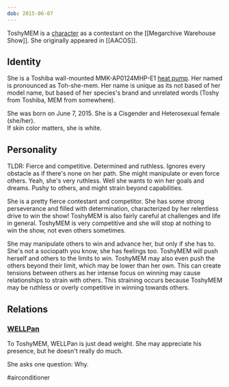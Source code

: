 ```yaml
---
dob: 2015-06-07
---
```

ToshyMEM is a [character](Characters.md) as a contestant on the [[Megarchive Warehouse Show]]. She originally appeared in [[AACOS]].


## Identity

She is a Toshiba wall-mounted MMK-AP0124MHP-E1 [heat pump](Air%20Conditioners.md). Her named is pronounced as Toh-she-mem. Her name is unique as its not based of her model name, but based of her species's brand and unrelated words (Toshy from Toshiba, MEM from somewhere).

She was born on June 7, 2015. She is a Cisgender and Heterosexual female (she/her).  
If skin color matters, she is white.

## Personality

TLDR: Fierce and competitive. Determined and ruthless. Ignores every obstacle as if there's none on her path. She might manipulate or even force others. Yeah, she's very ruthless. Well she wants to win her goals and dreams. Pushy to others, and might strain beyond capabilities.

She is a pretty fierce contestant and competitor. She has some strong perseverance and filled with determination, characterized by her relentless drive to win the show! ToshyMEM is also fairly careful at challenges and life in general. ToshyMEM is very competitive and she will stop at nothing to win the show, not even others sometimes. 

She may manipulate others to win and advance her, but only if she has to. She's not a sociopath you know, she has feelings too. ToshyMEM will push herself and others to the limits to win. ToshyMEM may also even push the others beyond their limit, which may be lower than her own. This can create tensions between others as her intense focus on winning may cause relationships to strain with others. This straining occurs because ToshyMEM may be ruthless or overly competitive in winning towards others.


## Relations

### [WELLPan](WELLPan.md)
To ToshyMEM, WELLPan is just dead weight. She may appreciate his presence, but he doesn't really do much.

She asks one question: Why.


#airconditioner